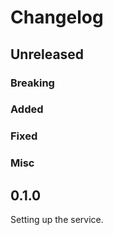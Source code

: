 # Changelog

## Unreleased

### Breaking

### Added

### Fixed

### Misc

## 0.1.0

Setting up the service.

